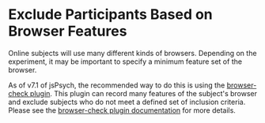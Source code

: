 # Exclude Participants Based on Browser Features

Online subjects will use many different kinds of browsers. 
Depending on the experiment, it may be important to specify a minimum feature set of the browser. 

As of v7.1 of jsPsych, the recommended way to do this is using the [browser-check plugin](../plugins/browser-check.md). This plugin can record many features of the subject's browser and exclude subjects who do not meet a defined set of inclusion criteria. Please see the [browser-check plugin documentation](../plugins/browser-check.md) for more details.
